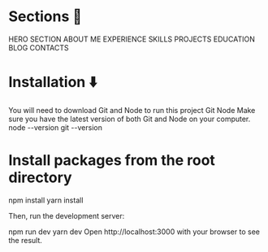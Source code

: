 # Sections 🔖
HERO SECTION
ABOUT ME
EXPERIENCE
SKILLS
PROJECTS
EDUCATION
BLOG
CONTACTS

# Installation ⬇️
You will need to download Git and Node to run this project
Git
Node
Make sure you have the latest version of both Git and Node on your computer.
node --version
git --version


# Install packages from the root directory


npm install
yarn install


Then, run the development server:

npm run dev
yarn dev
Open http://localhost:3000 with your browser to see the result.

